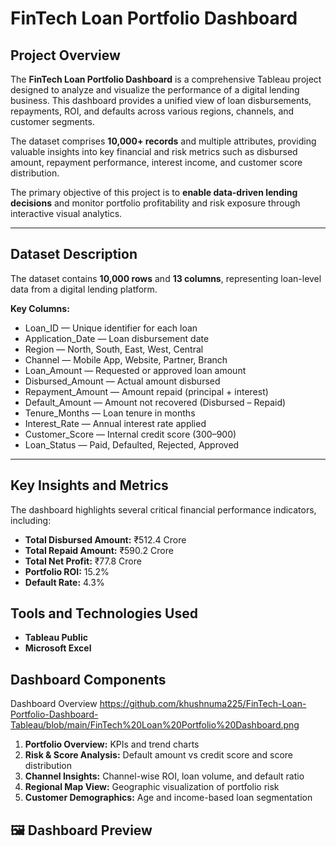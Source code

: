 # FinTech Loan Portfolio Dashboard

## Project Overview

The **FinTech Loan Portfolio Dashboard** is a comprehensive Tableau project designed to analyze and visualize the performance of a digital lending business. This dashboard provides a unified view of loan disbursements, repayments, ROI, and defaults across various regions, channels, and customer segments.

The dataset comprises **10,000+ records** and multiple attributes, providing valuable insights into key financial and risk metrics such as disbursed amount, repayment performance, interest income, and customer score distribution.

The primary objective of this project is to **enable data-driven lending decisions** and monitor portfolio profitability and risk exposure through interactive visual analytics.

---

##  Dataset Description

The dataset contains **10,000 rows** and **13 columns**, representing loan-level data from a digital lending platform.

**Key Columns:**

* Loan_ID — Unique identifier for each loan
* Application_Date — Loan disbursement date
* Region — North, South, East, West, Central
* Channel — Mobile App, Website, Partner, Branch
* Loan_Amount — Requested or approved loan amount
* Disbursed_Amount — Actual amount disbursed
* Repayment_Amount — Amount repaid (principal + interest)
* Default_Amount — Amount not recovered (Disbursed – Repaid)
* Tenure_Months — Loan tenure in months
* Interest_Rate — Annual interest rate applied
* Customer_Score — Internal credit score (300–900)
* Loan_Status — Paid, Defaulted, Rejected, Approved

---

## Key Insights and Metrics
The dashboard highlights several critical financial performance indicators, including:

* **Total Disbursed Amount:** ₹512.4 Crore
* **Total Repaid Amount:** ₹590.2 Crore
* **Total Net Profit:** ₹77.8 Crore
* **Portfolio ROI:** 15.2%
* **Default Rate:** 4.3%

## Tools and Technologies Used

* **Tableau Public**
* **Microsoft Excel**

## Dashboard Components
Dashboard Overview
https://github.com/khushnuma225/FinTech-Loan-Portfolio-Dashboard-Tableau/blob/main/FinTech%20Loan%20Portfolio%20Dashboard.png
1. **Portfolio Overview:** KPIs and trend charts
2. **Risk & Score Analysis:** Default amount vs credit score and score distribution
3. **Channel Insights:** Channel-wise ROI, loan volume, and default ratio
4. **Regional Map View:** Geographic visualization of portfolio risk
5. **Customer Demographics:** Age and income-based loan segmentation

## 🖼️ Dashboard Preview
